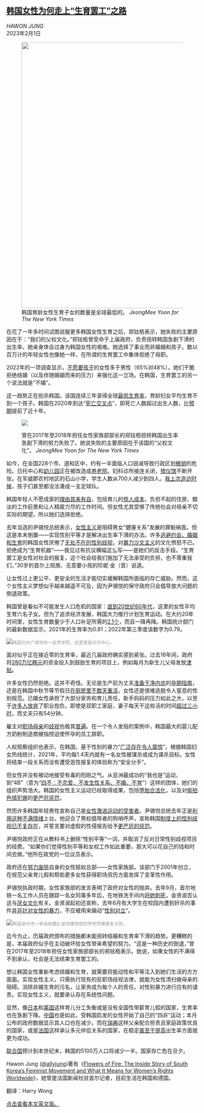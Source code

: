 <!--1675237022000-->
[韩国女性为何走上“生育罢工”之路](https://cn.nytimes.com/opinion/20230201/south-korea-fertility-rate-feminism/)
------

<address>HAWON JUNG</address><time pudate="2023-02-01 03:06:57" datetime="2023-02-01 03:06:57">2023年2月1日</time><figure><img src="https://images.weserv.nl/?url=static01.nyt.com/images/2023/01/28/multimedia/25Jung-02-lfjh/25Jung-02-lfjh-master1050.jpg" width="1050" height="699"><figcaption>韩国育龄女性生育子女的数量是全球最低的。 <cite>JeongMee Yoon for The New York Times</cite></figcaption></figure><section><p>在花了一年多时间试图说服更多韩国女性生育之后，郑铉栢表示，她失败的主要原因在于：“我们的父权文化。”郑铉栢曾受命于上届政府，负责扭转韩国急剧下滑的出生率，她亲身体会过身为韩国女性的艰难。她选择了事业而非婚姻和孩子。数以百万计的年轻女性也像她一样，在所谓的生育罢工中集体拒绝了母职。</p><p>2022年的一项调查显示，<a rel="noopener noreferrer" target="_blank" href="http://www.timesisa.com/news/view.html?section=93&category=94&no=34370">不愿要孩子</a>的女性多于男性（65%对48%）。她们干脆拒绝结婚（以及伴随婚姻而来的压力）来强化这一立场。在韩国，生育罢工的另一个说法就是“不婚”。</p><p>这一趋势正在扼杀韩国。该国连续三年录得全球<a href="https://www.nytimes.com/2022/08/24/world/asia/south-korea-fertility-rate.html">最低生育率</a>，育龄妇女平均生育不到一个孩子。韩国在2020年到达“<a rel="noopener noreferrer" target="_blank" href="https://www.hani.co.kr/arti/area/area_general/976991.html">死亡交叉点</a>”，即死亡人数超过出生人数，比<a rel="noopener noreferrer" target="_blank" href="https://www.yna.co.kr/view/AKR20161208080100002?input=1195m">预期</a>提前了近十年。</p><p><figure><img src="https://images.weserv.nl/?url=static01.nyt.com/images/2023/01/28/multimedia/25Jung-03-jgmf/25Jung-03-jgmf-jumbo.jpg"></p><figcaption>曾在2017年至2018年担任女性家族部部长的郑铉栢扭转韩国出生率急剧下滑的努力失败了。她说失败的主要原因在于该国的“父权文化”。 <cite>JeongMee Yoon for The New York Times</cite></figcaption></figure><p>如今，在全国228个市、道和区中，约有一半面临人口锐减导致行政区划<a rel="noopener noreferrer" target="_blank" href="https://www.moel.go.kr/news/enews/report/enewsView.do?news_seq=13488">撤销</a>的危险。日托中心和<a rel="noopener noreferrer" target="_blank" href="https://www.jnilbo.com/68948534963">幼儿园</a>正在被改造成<a rel="noopener noreferrer" target="_blank" href="https://www.hani.co.kr/arti/society/health/1069200.html">养老院</a>。妇科诊所接连关闭，<a rel="noopener noreferrer" target="_blank" href="http://www.kwnews.co.kr/page/view/2019010600000000094a">殡仪馆</a>不断开张。在军威郡农村地区的石山小学，学生人数从700人减少到四人。<a rel="noopener noreferrer" target="_blank" href="https://news.yahoo.com/silver-tsunami-threatens-wipe-korean-rural-communities-045342979.html">我上次造访时候</a>，孩子们甚至都没法凑成一支足球队。</p><p>韩国年轻人不愿成家的<a rel="noopener noreferrer" target="_blank" href="https://www.mk.co.kr/news/economy/10436859">理由</a><a rel="noopener noreferrer" target="_blank" href="https://www.hankookilbo.com/News/Read/A2022082413100003550?did=NA">其来有自</a>，包括育儿的<a rel="noopener noreferrer" target="_blank" href="http://www.mogef.go.kr/nw/rpd/nw_rpd_s001d.do?mid=news405&bbtSn=708519">惊人成本</a>、负担不起的住房、黯淡的工作前景和让人精疲力尽的工作时间。但女性尤其受够了传统社会对母亲不切实际的期望。所以她们选择拒绝。</p><p>去年当选的尹锡悦总统表示，<a rel="noopener noreferrer" target="_blank" href="https://www.chosun.com/politics/politics_general/2021/08/02/FNSDQXY3MRERFP34GUPFLBKNKA/?utm_source=naver&utm_medium=referral&utm_campaign=naver-news">女性主义</a>是阻碍男女“健康关系”发展的罪魁祸首。但这是本末倒置——实现性别平等才是解决出生率下滑的办法。许多<a rel="noopener noreferrer" target="_blank" href="https://www.yna.co.kr/view/AKR20220927107900530">逃避约会、婚姻和生育</a>的韩国女性厌倦了<a rel="noopener noreferrer" target="_blank" href="https://today.rtl.lu/news/business-and-tech/a/1266798.html" title="Link: https://today.rtl.lu/news/business-and-tech/a/1266798.html">无处不在的性别歧视</a>，对<a rel="noopener noreferrer" target="_blank" href="https://english.hani.co.kr/arti/english_edition/e_national/1056632.html">暴力沙文主义</a>的文化愤怒不已。拒绝成为“生育机器”——我见过有抗议横幅这么写——是她们的反击手段。“生育罢工是女性对社会的报复，这个社会给我们施加了无法承受的负担，也不尊重我们，”30岁的首尔上班族、无意要小孩的珍妮·金（音）说道。</p><p>让女性过上更公平、更安全的生活才能切实缓解韩国所面临的存亡威胁。然而，这个女性主义梦想似乎越来越遥不可及，因为尹锡悦的保守政府只会倡导放大问题的倒退政策。</p><p>韩国曾是看似不可能发生人口危机的国家：<a rel="noopener noreferrer" target="_blank" href="https://n.news.naver.com/mnews/article/154/0000000017?sid=123">直到20世纪60年代</a>，这里的女性平均生育六名子女。但为了追求经济发展，韩国大力推行计划生育运动。在大约20年时间里，女性生育数量少于人口补足所需的<a rel="noopener noreferrer" target="_blank" href="https://n.news.naver.com/mnews/article/154/0000000017?sid=123">2.1个</a>，而且一降再降。韩国统计部门的最新数据显示，2021年的生育率为0.81；2022年第三季度该数字为0.79。</p><p><img src="https://images.weserv.nl/?url=static01.nyt.com/images/2023/01/25/multimedia/25Jung-05-qgjv/25Jung-05-qgjv-master1050.jpg"><small style="color: #999;">韩国光州广域市的一处养老院，这里曾是日托中心。</small></p><p>面对似乎正在接近零的生育率，最近几届政府确实感到紧张。过去16年间，政府将<a rel="noopener noreferrer" target="_blank" href="https://apnews.com/article/health-business-south-korea-demographics-589d1cd13582f22498dc64a707c75a4d">280万亿韩元</a>的资金投入到鼓励生育的项目上，例如每月为新生儿父母发放<a href="https://www.nytimes.com/2022/09/28/world/asia/south-korea-nannies.html">津贴</a>。</p><p>许多女性仍然拒绝。这并不奇怪。无论是生产前为丈夫<a rel="noopener noreferrer" target="_blank" href="https://edition.cnn.com/2021/01/11/asia/south-korea-pregnancy-guidelines-scli-intl/index.html">准备干净内衣</a>的<a href="https://cn.nytimes.com/asia-pacific/20210113/korea-pregnant-women-advice-seoul/">孕期指南</a>，还是在韩国中秋节等节假日<a rel="noopener noreferrer" target="_blank" href="https://www.khan.co.kr/national/national-general/article/202109090720001">在</a><a rel="noopener noreferrer" target="_blank" href="https://www.khan.co.kr/national/national-general/article/202109090720001">厨房里干数天重活</a>，女性还是很难逃脱令人窒息的性别规范。已婚女性承担了大部分家务和育儿责任，新手妈妈的压力如此之大，以至于<a rel="noopener noreferrer" target="_blank" href="https://www.donga.com/en/article/all/20210319/2511793/1">许多人放弃</a>了职业抱负。即使是双职工家庭，妻子每天干这些活的时间<a rel="noopener noreferrer" target="_blank" href="http://www.mogef.go.kr/nw/rpd/nw_rpd_s001d.do?mid=news405&bbtSn=708745" title="Link: http://www.mogef.go.kr/nw/rpd/nw_rpd_s001d.do?mid=news405&bbtSn=708745">超过三小时</a>，而丈夫只有54分钟。</p><p>雇主对<a rel="noopener noreferrer" target="_blank" href="https://n.news.naver.com/mnews/article/056/0010136432?sid=102" title="Link: https://n.news.naver.com/mnews/article/056/0010136432?sid=102">职场母亲</a>的<a rel="noopener noreferrer" target="_blank" href="http://www.m-i.kr/news/articleView.html?idxno=363255">歧视</a>也极其<a rel="noopener noreferrer" target="_blank" href="http://www.mediatoday.co.kr/news/articleView.html?idxno=305636">普遍</a>。在一个令人发指的案例中，韩国最大的婴儿配方奶粉制造商被指控迫使怀孕的员工辞职。</p><p>人权观察组织也表示，在韩国，基于性别的暴力“<a rel="noopener noreferrer" target="_blank" href="https://www.hrw.org/sites/default/files/media_2021/06/southkorea0621_web_1_0.pdf">广泛存在令人震惊</a>”。根据韩国妇女热线统计，2021年，平均每1.4天内就有一名女性被谋杀或成为谋杀目标。女性将结束一段关系而没有遭受恶性报复的体验称为“安全分手”。</p><p>但女性并没有被动地接受有毒的阳刚之气。从亚洲最成功的“我也是”运动，到“4B”（意为“<a rel="noopener noreferrer" target="_blank" href="https://www.straitstimes.com/asia/east-asia/til-death-do-i-stay-single-south-koreas-nomarriage-women">四不：不恋爱、不发生性关系、不婚、不育</a>”）这样的团体，她们的组织声势浩大。韩国的女性主义运动已经取得成果，包括<a rel="noopener noreferrer" target="_blank" href="https://www.loc.gov/item/global-legal-monitor/2021-03-18/south-korea-abortion-decriminalized-since-january-1-2021/">堕胎合法化</a>，以及对<a rel="noopener noreferrer" target="_blank" href="https://www.hrw.org/report/2021/06/16/my-life-not-your-porn/digital-sex-crimes-south-korea">偷拍色情犯罪</a>的<a rel="noopener noreferrer" target="_blank" href="https://newsis.com/view/?id=NISX20200420_0001000261&cID=10201&pID=10200">更严厉惩罚</a>。</p><p>然而许多韩国年轻男性宣称自己是<a rel="noopener noreferrer" target="_blank" href="https://www.economist.com/asia/2021/06/17/young-men-in-south-korea-feel-victimised-by-feminism">女性激进运动的受害者</a>。尹锡悦总统去年正是<a rel="noopener noreferrer" target="_blank" href="https://www.khan.co.kr/politics/election/article/202203092200001">利用这种不满情绪</a>上台。他迎合了男权倡导者的狗哨呼声，宣称韩国<a rel="noopener noreferrer" target="_blank" href="https://www.hankookilbo.com/News/Read/A2022020616070004064?did=NA">制度上的性别歧视已不复存在</a>，并誓言要对虚假的性侵报告给予<a rel="noopener noreferrer" target="_blank" href="http://www.womennews.co.kr/news/articleView.html?idxno=216917">更严厉的惩罚</a>。</p><p>尹锡悦政府正在从教科书上删除“性别平等”一词，并取消了反对日常性别歧视项目的经费。“如果你们觉得性别平等和女权工作如此重要，那大可以花自己的钱和时间去做，”他所在政党的一位议员表示。</p><p>政府还在<a rel="noopener noreferrer" target="_blank" href="https://www.bbc.com/news/world-asia-63905490">努力废除</a>自身的女性赋权总部——女性家族部。该部门于2001年创立，在规范父亲育儿假和帮助更多女性获得职场资历方面发挥了变革性作用。</p><p>尹锡悦执政时期，女性家族部的发言表明了政府对女性的抛弃。去年9月，首尔地铁一名工作人员在跟踪一名女同事多年后，在地铁洗手间内<a rel="noopener noreferrer" target="_blank" href="https://en.yna.co.kr/view/AEN20220915002951315">将她刺死</a>，金贤淑否认这与<a rel="noopener noreferrer" target="_blank" href="https://m.khan.co.kr/national/incident/article/202209161520001">厌女文化</a>有关。金贤淑起初还宣称，去年6月有大学生在校园内遭到奸杀的事件<a rel="noopener noreferrer" target="_blank" href="https://www.joongang.co.kr/article/25095327#home">并非针对女性的暴力</a>，不应被用来煽动“<a rel="noopener noreferrer" target="_blank" href="https://www.yna.co.kr/view/AKR20220722162800530">性别对立</a>”。</p><p><img src="https://images.weserv.nl/?url=static01.nyt.com/images/2023/01/28/multimedia/25Jung-04-qhwj/25Jung-04-qhwj-master1050.jpg"><small style="color: #999;">韩国坡州市一家由结婚礼堂改建而成的养老院兼康复诊所。</small></p><p>迄今为止，历届政府颁布的措施都未能扭转结婚和生育率下滑的趋势。更糟糕的是，本届政府似乎在主动破坏给女性带来希望的努力。“这是一种历史的倒退，”曾在2017年至2018年担任女性家族部部长的郑铉栢表示。她说，如果女性的不满得不到承认，社会是无法结束生育罢工的。</p><p>想让韩国女性重新考虑结婚和生育，就需要将能动性和平等注入到她们生活的方方面面。实现女性主义，只需执行现有的反职场歧视法律，就能为女性清扫做母亲的阻碍。消除非婚生育的污名，让家务成为每个人的责任。对性别暴力进行应有的谴责。实现女性主义，就要承认存在系统性问题。</p><p>显然，像<a href="https://www.nytimes.com/2019/02/02/world/asia/japan-working-mothers.html">日本</a>和<a rel="noopener noreferrer" target="_blank" href="https://www.pewtrusts.org/en/research-and-analysis/issue-briefs/2022/12/the-long-term-decline-in-fertility-and-what-it-means-for-state-budgets">美国</a>这样育儿分工失衡或是没有全国性带薪育儿假的国家，生育率也在急剧下降。<a href="https://cn.nytimes.com/china/20230117/china-birth-rate/">中国</a>也是如此，受韩国启发的女性开始了自己的“四非”运动；本月公布的政府数据显示其人口也在减少。而在<a rel="noopener noreferrer" target="_blank" href="https://www.economist.com/graphic-detail/2022/08/23/in-rich-countries-working-women-and-more-babies-go-hand-in-hand">瑞典</a>这样父亲配合担责且家庭政策优良的国家，或是<a rel="noopener noreferrer" target="_blank" href="https://www.researchgate.net/publication/304020356_The_Influence_of_Family_Policies_on_Fertility_in_France_Lessons_from_the_Past_and_Prospects_for_the_Future">法国</a>这样承认多元伴侣关系的国家，在稳定<a rel="noopener noreferrer" target="_blank" href="https://www.nationalgeographic.com/history/article/the-pandemic-delivered-a-surprise-to-nordic-countries-a-baby-boom">甚至于提高</a>出生率方面就更为成功。</p><p><a rel="noopener noreferrer" target="_blank" href="https://population.un.org/wpp/Graphs/Probabilistic/POP/TOT/410">联合国</a>预计到本世纪末，韩国的5100万人口将减少一半。国家存亡危在旦夕。</p></section><footer><p>Hawon Jung (<a rel="nofollow" target="_blank" href="http://twitter.com/allyjung">@allyjung</a>)著有《<a rel="nofollow" target="_blank" href="https://www.penguinrandomhouse.com/books/718956/flowers-of-fire-by-hawon-jung/">Flowers of Fire: The Inside Story of South Korea’s Feminist Movement and What It Means for Women’s Rights Worldwide</a>》，她曾是法国新闻社驻首尔记者，目前生活在韩国和德国。</p><p>翻译：Harry Wong</p><p><a rel="nofollow" target="_blank" href="https://www.nytimes.com/2023/01/27/opinion/south-korea-fertility-rate-feminism.html">点击查看本文英文版。</a></p></footer>
